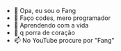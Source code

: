 - 👋 Opa, eu sou o Fang 
- 👀 Faço codes, mero programador
- 🌱 Aprendendo com a vida
- 💞️ q porra de coração 
- 📫 No YouTube procure por "Fang"

<!---
Fangiolol/Fangiolol is a ✨ special ✨ repository because its `README.md` (this file) appears on your GitHub profile.
You can click the Preview link to take a look at your changes.
--->
